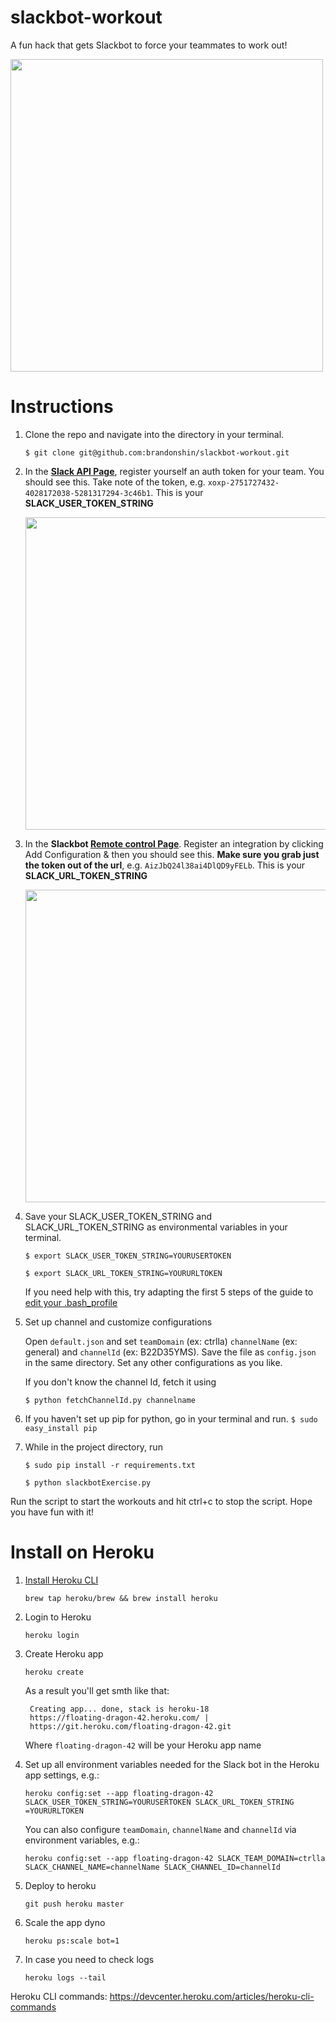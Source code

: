 # slackbot-workout
A fun hack that gets Slackbot to force your teammates to work out!

<img src = "https://ctrlla-blog.s3.amazonaws.com/2015/Jun/Screen_Shot_2015_06_10_at_5_57_55_PM-1433984292189.png" width = 500>


# Instructions

1. Clone the repo and navigate into the directory in your terminal.

    `$ git clone git@github.com:brandonshin/slackbot-workout.git`

2. In the **[Slack API Page](https://api.slack.com/docs/oauth-test-tokens)**, register yourself an auth token for your team. You should see this. Take note of the token, e.g. `xoxp-2751727432-4028172038-5281317294-3c46b1`. This is your **SLACK_USER_TOKEN_STRING**

    <img src="http://i.imgur.com/RZqDRbL.png" width = 500>

3. In the **Slackbot [Remote control Page](https://slack.com/apps/A0F81R8ET-slackbot)**. Register an integration by clicking Add Configuration & then you should see this. __Make sure you grab just the token out of the url__, e.g. `AizJbQ24l38ai4DlQD9yFELb`. This is your **SLACK_URL_TOKEN_STRING**

    <img src="https://ctrlla-blog.s3.amazonaws.com/2015/Jun/Screen_Shot_2015_06_03_at_8_44_00_AM-1433557565175.png" width = 500>

4. Save your SLACK_USER_TOKEN_STRING and SLACK_URL_TOKEN_STRING as environmental variables in your terminal.

    `$ export SLACK_USER_TOKEN_STRING=YOURUSERTOKEN`

    `$ export SLACK_URL_TOKEN_STRING=YOURURLTOKEN`

    If you need help with this, try adapting the first 5 steps of the guide to [edit your .bash_profile](http://natelandau.com/my-mac-osx-bash_profile/)

5. Set up channel and customize configurations

    Open `default.json` and set `teamDomain` (ex: ctrlla) `channelName` (ex: general) and `channelId` (ex: B22D35YMS). Save the file as `config.json` in the same directory. Set any other configurations as you like.

    If you don't know the channel Id, fetch it using

    `$ python fetchChannelId.py channelname`

6. If you haven't set up pip for python, go in your terminal and run.
`$ sudo easy_install pip`

7. While in the project directory, run

    `$ sudo pip install -r requirements.txt`

    `$ python slackbotExercise.py`

Run the script to start the workouts and hit ctrl+c to stop the script. Hope you have fun with it!

# Install on Heroku

1. [Install Heroku CLI](https://devcenter.heroku.com/articles/heroku-cli#download-and-install)

    `brew tap heroku/brew && brew install heroku`

2. Login to Heroku

    `heroku login`
    
3. Create Heroku app

    `heroku create`
    
    As a result you'll get smth like that:
    
    ```
     Creating app... done, stack is heroku-18
     https://floating-dragon-42.heroku.com/ |
     https://git.heroku.com/floating-dragon-42.git
    ```
   
   Where `floating-dragon-42` will be your Heroku app name
    
4. Set up all environment variables needed for the Slack bot in the Heroku app settings, e.g.:

    `heroku config:set --app floating-dragon-42 SLACK_USER_TOKEN_STRING=YOURUSERTOKEN SLACK_URL_TOKEN_STRING
    =YOURURLTOKEN`
    
    You can also configure `teamDomain`, `channelName` and `channelId` via environment variables, e.g.:
    
    `heroku config:set --app floating-dragon-42 SLACK_TEAM_DOMAIN=ctrlla SLACK_CHANNEL_NAME=channelName
     SLACK_CHANNEL_ID=channelId`

5. Deploy to heroku

    `git push heroku master`        

6. Scale the app dyno

    `heroku ps:scale bot=1`

7. In case you need to check logs 

    `heroku logs --tail`

Heroku CLI commands: https://devcenter.heroku.com/articles/heroku-cli-commands
